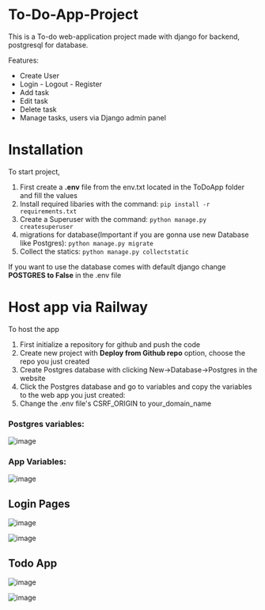# To-Do-App-Project
This is a To-do web-application project made with django for backend, postgresql for database.

Features:
* Create User
* Login - Logout - Register
* Add task
* Edit task
* Delete task
* Manage tasks, users via Django admin panel

# Installation
To start project,
1. First create a **.env** file from the env.txt located in the ToDoApp folder and fill the values
2. Install required libaries with the command:
   `pip install -r requirements.txt`
3. Create a Superuser with the command:
   `python manage.py createsuperuser`
4. migrations for database(Important if you are gonna use new Database like Postgres):
   `python manage.py migrate`
6. Collect the statics:
   `python manage.py collectstatic`

If you want to use the database comes with default django change **POSTGRES to False** in the .env file

# Host app via Railway
To host the app
1. First initialize a repository for github and push the code
2. Create new project with **Deploy from Github repo** option, choose the repo you just created
3. Create Postgres database with clicking New->Database->Postgres in the website
4. Click the Postgres database and go to variables and copy the variables to the web app you just created:
6. Change the .env file's CSRF_ORIGIN to your_domain_name

### Postgres variables:
![image](https://github.com/kaaniyice/To-Do-App-Project/assets/111132590/ed3dac64-ce55-466e-9716-eaaa75692a03)
### App Variables:
![image](https://github.com/kaaniyice/To-Do-App-Project/assets/111132590/3a5f58a6-efe9-4caa-bded-b928a833cc30)



## Login Pages

![image](https://github.com/kaaniyice/To-Do-App-Project/assets/111132590/78b862dd-0987-4d61-8973-5b54af3cabae)

![image](https://github.com/kaaniyice/To-Do-App-Project/assets/111132590/676aa422-bf21-454a-877f-a332235a6d46)


## Todo App
![image](https://github.com/kaaniyice/To-Do-App-Project/assets/111132590/5830d034-4e92-40ce-94fd-7f12ca428e56)


![image](https://github.com/kaaniyice/To-Do-App-Project/assets/111132590/342fad91-310b-4d04-a66b-993c8ba1751b)


   
